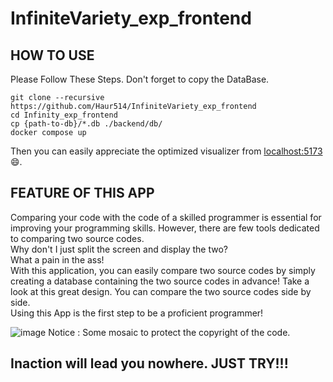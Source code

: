 # InfiniteVariety_exp_frontend

## HOW TO USE

Please Follow These Steps.
Don't forget to copy the DataBase.
```
git clone --recursive https://github.com/Haur514/InfiniteVariety_exp_frontend
cd Infinity_exp_frontend
cp {path-to-db}/*.db ./backend/db/
docker compose up
```
Then you can easily appreciate the optimized visualizer from [localhost:5173](http://localhost:5173)😄.

## FEATURE OF THIS APP

Comparing your code with the code of a skilled programmer is essential for improving your programming skills.
However, there are few tools dedicated to comparing two source codes.<br>
Why don't I just split the screen and display the two?<br>
What a pain in the ass!<br>
With this application, you can easily compare two source codes by simply creating a database containing the two source codes in advance!
Take a look at this great design.
You can compare the two source codes side by side.<br>
Using this App is the first step to be a proficient programmer!

![image](https://user-images.githubusercontent.com/82633228/181409652-2bf02859-d051-4488-855b-1de7ebaca4ac.png)
Notice : Some mosaic to protect the copyright of the code.

## Inaction will lead you nowhere. JUST TRY!!!
